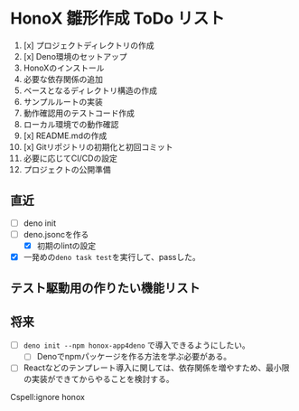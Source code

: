# HonoX 雛形作成 ToDo リスト

1. [x] プロジェクトディレクトリの作成
2. [x] Deno環境のセットアップ
3. HonoXのインストール
4. 必要な依存関係の追加
5. ベースとなるディレクトリ構造の作成
6. サンプルルートの実装
7. 動作確認用のテストコード作成
8. ローカル環境での動作確認
9. [x] README.mdの作成
10. [x] Gitリポジトリの初期化と初回コミット
11. 必要に応じてCI/CDの設定
12. プロジェクトの公開準備

## 直近

- [ ] deno init
- [ ] deno.jsoncを作る
  - [x] 初期のlintの設定
- [x] 一発めの`deno task test`を実行して、passした。

## テスト駆動用の作りたい機能リスト

## 将来

- [ ] `deno init --npm honox-app4deno` で導入できるようにしたい。
  - [ ] Denoでnpmパッケージを作る方法を学ぶ必要がある。
- [ ] Reactなどのテンプレート導入に関しては、依存関係を増やすため、最小限の実装ができてからやることを検討する。

Cspell:ignore honox
